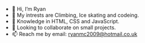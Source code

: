 - 👋 Hi, I’m Ryan
- 👀 My intrests are Climbing, Ice skating and codeing.
- 🌱 Knowledge in HTML, CSS and JavaScript.
- 💞️ Looking to collaborate on small projects.
- 📫 Reach me by email: ryanmc2009@hotmail.co.uk

<!---
ryanmc954/ryanmc954 is a ✨ special ✨ repository because its `README.md` (this file) appears on your GitHub profile.
You can click the Preview link to take a look at your changes.
--->
